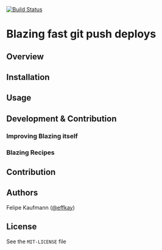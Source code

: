 [![Build Status](http://travis-ci.org/effkay/blazing.png)](http://travis-ci.org/effkay/blazing)

# Blazing fast git push deploys

## Overview

## Installation

## Usage

## Development & Contribution

### Improving Blazing itself

### Blazing Recipes

## Contribution

## Authors

Felipe Kaufmann ([@effkay][])

## License

See the `MIT-LICENSE` file

[@effkay]: https://github.com/effkay

